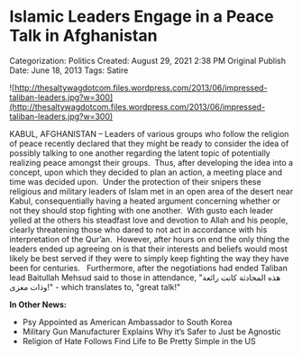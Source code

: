 # Islamic Leaders Engage in a Peace Talk in Afghanistan

Categorization: Politics
Created: August 29, 2021 2:38 PM
Original Publish Date: June 18, 2013
Tags: Satire

![http://thesaltywagdotcom.files.wordpress.com/2013/06/impressed-taliban-leaders.jpg?w=300](http://thesaltywagdotcom.files.wordpress.com/2013/06/impressed-taliban-leaders.jpg?w=300)

KABUL, AFGHANISTAN – Leaders of various groups who follow the religion of peace recently declared that they might be ready to consider the idea of possibly talking to one another regarding the latent topic of potentially realizing peace amongst their groups.  Thus, after developing the idea into a concept, upon which they decided to plan an action, a meeting place and time was decided upon.  Under the protection of their snipers these religious and military leaders of Islam met in an open area of the desert near Kabul, consequentially having a heated argument concerning whether or not they should stop fighting with one another.  With gusto each leader yelled at the others his steadfast love and devotion to Allah and his people, clearly threatening those who dared to not act in accordance with his interpretation of the Qur’an.  However, after hours on end the only thing the leaders ended up agreeing on is that their interests and beliefs would most likely be best served if they were to simply keep fighting the way they have been for centuries.   Furthermore, after the negotiations had ended Taliban lead Baitullah Mehsud said to those in attendance, "هذه المحادثة كانت رائعة وذات مغزى!" - which translates to, "great talk!"

**In Other News:**

- Psy Appointed as American Ambassador to South Korea
- Military Gun Manufacturer Explains Why it’s Safer to Just be Agnostic
- Religion of Hate Follows Find Life to Be Pretty Simple in the US